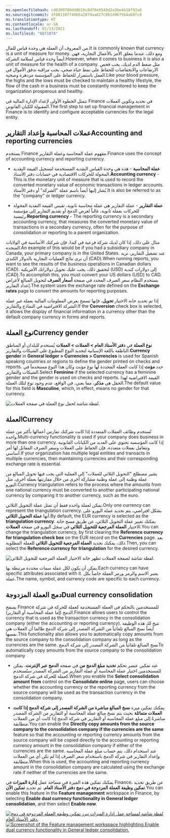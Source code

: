 ```yaml
---
ms.openlocfilehash: cd0309780d40b16c8d70e9549d2a3be4b18f93a8
ms.sourcegitcommit: 3f08118ff49b5a2079aa627c8b1d967564a68fc9
ms.translationtype: HT
ms.contentlocale: ar-SA
ms.lasthandoff: 02/13/2021
ms.locfileid: "6071074"
---
```

<span data-ttu-id="22c34-101">من المعروف أن العملة هي وحدة قياس للمال.</span><span class="sxs-lookup"><span data-stu-id="22c34-101">It is commonly known that currency is a unit of measure for money.</span></span> <span data-ttu-id="22c34-102">ومع ذلك، عندما يتعلق الأمر بالأعمال التجارية، فهي أيضاً وحدة قياس لسلامة الشركة.</span><span class="sxs-lookup"><span data-stu-id="22c34-102">However, when it comes to business it is also a unit of measure for the health of a company.</span></span> <span data-ttu-id="22c34-103">مثل ضغط الدم لديك، يجب فحص الارتفاعات والانخفاضات للحفاظ على نمط حياة صحي، يجب مراقبة تدفق الأموال في العمل باستمرار للحفاظ على المؤسسة مزدهرة وصحية.</span><span class="sxs-lookup"><span data-stu-id="22c34-103">Like your blood pressure, the highs and the lows must be checked to maintain a healthy lifestyle, the flow of the cash in a business must be constantly monitored to keep the organization prosperous and healthy.</span></span> 

<span data-ttu-id="22c34-104">تتمثل الخطوة الأولى لإعداد الإدارة المالية في Finance في تحديد وتكوين العملات المقبولة للكيان القانوني.</span><span class="sxs-lookup"><span data-stu-id="22c34-104">The first step to set up financial management in Finance is to identify and configure acceptable currencies for the legal entity.</span></span>

## <a name="accounting-and-reporting-currencies"></a><span data-ttu-id="22c34-105">عملات المحاسبة وإعداد التقارير</span><span class="sxs-lookup"><span data-stu-id="22c34-105">Accounting and reporting currencies</span></span>

<span data-ttu-id="22c34-106">يستخدم Finance مفهوم عملة المحاسبة وعملة التقارير.</span><span class="sxs-lookup"><span data-stu-id="22c34-106">Finance uses the concept of accounting currency and reporting currency.</span></span>

- <span data-ttu-id="22c34-107">**عملة المحاسبة** - هذه هي وحدة القياس النقدية المستخدمة لتسجيل القيمة النقدية المحولة للحركات الاقتصادية في حسابات دفتر الأستاذ.</span><span class="sxs-lookup"><span data-stu-id="22c34-107">**Accounting currency** - This is the monetary unit of measure that is used to record the converted monetary value of economic transactions in ledger accounts.</span></span> <span data-ttu-id="22c34-108">يُشار إليها أيضاً باسم عملة "الشركة" أو دفتر الأستاذ.</span><span class="sxs-lookup"><span data-stu-id="22c34-108">It is also be referred to as the "company" or ledger currency.</span></span> 

- <span data-ttu-id="22c34-109">**عملة التقارير** - عملة التقارير هي عملة محاسبة ثانوية، تقيس القيمة النقدية المحولة للحركات بعملة ثانوية، غالباً لغرض الدمج أو تقديم التقارير إلى مؤسسة رئيسية.</span><span class="sxs-lookup"><span data-stu-id="22c34-109">**Reporting currency** - The reporting currency is a secondary accounting currency, that measures the converted monetary value of transactions in a secondary currency, often for the purpose of consolidation or reporting to a parent organization.</span></span>

<span data-ttu-id="22c34-110">مثال على ذلك، إذا كان لديك شركة فرعية في كندا، فإن شركتك الأساسية في الولايات المتحدة.</span><span class="sxs-lookup"><span data-stu-id="22c34-110">An example of this would be if you had a subsidiary company in Canada, your primary company is in the United States.</span></span> <span data-ttu-id="22c34-111">عند تشغيل التقارير، تريد أن ترى نتائج العمليات التجارية بالدولار الكندي (CAD).</span><span class="sxs-lookup"><span data-stu-id="22c34-111">When running reports, you want to see the results of the business operations in Canadian dollars (CAD).</span></span> <span data-ttu-id="22c34-112">لتحقيق ذلك، يجب عليك تحويل دولاراتك الأمريكية (USD) إلى دولارات كندية (CAD).</span><span class="sxs-lookup"><span data-stu-id="22c34-112">To accomplish this, you must convert your US dollars (USD) to CAD.</span></span> <span data-ttu-id="22c34-113">يستخدم النظام سعر الصرف المحدد في صفحة **أسعار الصرف** لتحويل المبالغ لأغراض إعداد التقارير.</span><span class="sxs-lookup"><span data-stu-id="22c34-113">The system uses the exchange rate defined on the **Exchange rates** page to convert the amounts for reporting purposes.</span></span>

<span data-ttu-id="22c34-114">إذا تم تحديد خانة الاختيار **تحويل**، فإنها تسمح بعرض المعلومات المالية بعملة غير عملة الشركة الافتراضية في النماذج والتقارير.</span><span class="sxs-lookup"><span data-stu-id="22c34-114">If the **Conversion** check box is selected, it allows the display of financial information in a currency other than the default company currency in forms and reports.</span></span>

## <a name="currency-gender"></a><span data-ttu-id="22c34-115">نوع العملة</span><span class="sxs-lookup"><span data-stu-id="22c34-115">Currency gender</span></span>

<span data-ttu-id="22c34-116">**نوع العملة** في **دفتر الأستاذ العام > العملات > العملات** يُستخدم للبلدان أو المناطق الناطقة باللغة الإسبانية لتحديد النوع المطبوع على الشيكات والتقارير.</span><span class="sxs-lookup"><span data-stu-id="22c34-116">**Currency gender** in **General ledger > Currencies > Currencies** is used for Spanish speaking countries or regions to define the gender printed on checks and reports.</span></span> <span data-ttu-id="22c34-117">حدد **مؤنث** إذا كانت العملة المحددة لها نوع مؤنث وكان هذا النوع مستخدماً في الشيكات والتقارير.</span><span class="sxs-lookup"><span data-stu-id="22c34-117">Select **Feminine** if the selected currency has a feminine gender and the gender is used on checks and reports.</span></span> <span data-ttu-id="22c34-118">القيمة الافتراضية لهذا الحقل هي **مذكر**، مما يعني، في الواقع، عدم وجود نوع لتلك العملة.</span><span class="sxs-lookup"><span data-stu-id="22c34-118">The default value for this field is **Masculine**, which, in effect, means no gender for that currency.</span></span>

![لقطة شاشة لحقل نوع العملة في صفحة العملات.](../media/gender.png)


## <a name="currency"></a><span data-ttu-id="22c34-120">العملة</span><span class="sxs-lookup"><span data-stu-id="22c34-120">Currency</span></span> 

<span data-ttu-id="22c34-121">تُستخدم وظائف العملات المتعددة إذا كانت شركتك تمارس أعمالها بأكثر من عملة واحدة.</span><span class="sxs-lookup"><span data-stu-id="22c34-121">Multi-currency functionality is used if your company does business in more than one currency.</span></span> <span data-ttu-id="22c34-122">إذا كانت المؤسسة تحتوي على العديد من الكيانات القانونية وتتعامل بعملات متعددة، فإن الحفاظ على العملات وسعر الصرف المقابل لها أمر أساسي.</span><span class="sxs-lookup"><span data-stu-id="22c34-122">If your organization has multiple legal entities and transacts in multiple currencies, then maintaining currencies and their corresponding exchange rate is essential.</span></span>

<span data-ttu-id="22c34-123">يشير مصطلح "التحويل الثلاثي للعملات" إلى العملية التي يجب فيها تحويل المبالغ من عملة وطنية إلى عملة وطنية مشاركة أخرى من خلال مقارنتها بعملة أخرى، مثل اليورو.</span><span class="sxs-lookup"><span data-stu-id="22c34-123">Currency triangulation refers to the process where the amounts from one national currency must be converted to another participating national currency by comparing it to another currency, such as the euro.</span></span>

<span data-ttu-id="22c34-124">يمكن لعملة واحدة فقط أن تمثل عملة التحويل الثلاثي.</span><span class="sxs-lookup"><span data-stu-id="22c34-124">Only one currency can represent the triangulation currency.</span></span> <span data-ttu-id="22c34-125">بشكل افتراضي، يتم تحديد عملة اليورو على أنها **عملة التحويل الثلاثي**.</span><span class="sxs-lookup"><span data-stu-id="22c34-125">By default, the EUR currency is selected as the **triangulation currency**.</span></span> <span data-ttu-id="22c34-126">يمكنك تغيير عملة التحويل الثلاثي، عن طريق مسح خانة الاختيار **العملة المرجعية للتحويل الثلاثي** في سجل اليورو في صفحة **العملات**.</span><span class="sxs-lookup"><span data-stu-id="22c34-126">You can change the triangulation currency, by first clearing the **Reference currency for triangulation check box** on the EUR record on the **Currencies** page.</span></span> <span data-ttu-id="22c34-127">بعد ذلك، يمكنك تحديد **العملة المرجعية للتحويل الثلاثي** للعملة المطلوبة.</span><span class="sxs-lookup"><span data-stu-id="22c34-127">Then, you can select the **Reference currency for triangulation** for the desired currency.</span></span>
 
![لقطة شاشة لصفحة العملات تظهر خانة الاختيار العملة المرجعية للتحويل الثلاثي.](../media/currencies.png)

<span data-ttu-id="22c34-129">يمكن أن يكون لكل عملة سمات محددة مرتبطة بها.</span><span class="sxs-lookup"><span data-stu-id="22c34-129">Each currency can have specific attributes associated with it.</span></span> <span data-ttu-id="22c34-130">يعتبر الاسم والرمز ورمز العملة خاصاً بكل عملة.</span><span class="sxs-lookup"><span data-stu-id="22c34-130">The name, symbol, and currency code are specific to each currency.</span></span>

## <a name="dual-currency-consolidation"></a><span data-ttu-id="22c34-131">دمج العملة المزدوجة</span><span class="sxs-lookup"><span data-stu-id="22c34-131">Dual currency consolidation</span></span>

<span data-ttu-id="22c34-132">يسمح Finance للمستخدمين بالتحكم في العملة المستخدمة كعملة للحركة في شركة الدمج (إما عملة المحاسبة أو التقارير).</span><span class="sxs-lookup"><span data-stu-id="22c34-132">Finance allows users to control the currency that is used as the transaction currency in the consolidation company (either the accounting or reporting currency).</span></span> <span data-ttu-id="22c34-133">تتيح لك هذه الوظيفة أيضاً نسخ المبالغ تلقائياً من الشركة المصدر إلى شركة الدمج طالما أن العملات هي نفسها.</span><span class="sxs-lookup"><span data-stu-id="22c34-133">This functionality also allows you to automatically copy amounts from the source company to the consolidation company as long as the currencies are the same.</span></span> <span data-ttu-id="22c34-134">نسخ المبالغ تلقائياً من الشركة المصدر إلى شركة الدمج</span><span class="sxs-lookup"><span data-stu-id="22c34-134">To automatically copy amounts from the source company to the consolidation company</span></span>

- <span data-ttu-id="22c34-135">عند تمكين عنصر تحكم **تحديد مبلغ الدمج من** في صفحة **الدمج عبر الإنترنت**، يمكن للمستخدمين اختيار عملة المحاسبة أو عملة التقارير من الشركة المصدر ستُستخدم كعملة للحركة في شركة الدمج.</span><span class="sxs-lookup"><span data-stu-id="22c34-135">When you enable the **Select consolidation amount from** control on the **Consolidate online** page, users can choose whether the accounting currency or the reporting currency from the source company will be used as the transaction currency in the consolidation company.</span></span> 

- <span data-ttu-id="22c34-136">يمكنك تمكين ميزة **نسخ المبالغ مباشرة من الشركة المصدر إلى شركة الدمج إذا كانت العملات متماثلة** بحيث يتم نسخ مبالغ عملة المحاسبة أو التقارير من الشركة المصدر مباشرةً إلى مبلغ عملة المحاسبة أو التقارير في شركة الدمج إذا كانت أي من العملات متطابقة.</span><span class="sxs-lookup"><span data-stu-id="22c34-136">You can enable the **Directly copy amounts from the source company to the consolidation company if the currencies are the same** feature so that the accounting or reporting currency amounts from the source company will be copied directly to the accounting or reporting currency amount in the consolidation company if either of the currencies are the same.</span></span> <span data-ttu-id="22c34-137">عند استخدام ذلك، يتم حساب مبلغ عملة المحاسبة وإعداد التقارير في شركة الدمج باستخدام سعر الصرف إذا لم تكن أي من العملات متطابقة.</span><span class="sxs-lookup"><span data-stu-id="22c34-137">When this is used, the accounting and reporting currency amount in the consolidation company are calculated using the exchange rate if neither of the currencies are the same.</span></span> 

<span data-ttu-id="22c34-138">يمكنك تمكين هذه الميزة في مساحة عمل **إدارة الميزات** في Finance، عن طريق تحديد **تمكين وظيفة العملة المزدوجة في دمج دفتر الأستاذ العام**، ثم تحديد **تمكين الآن**.</span><span class="sxs-lookup"><span data-stu-id="22c34-138">You can enable this feature in the **Feature management** workspace in Finance, by selecting **Enable dual currency functionality in General ledger consolidation**, and then select **Enable now**.</span></span>

<span data-ttu-id="22c34-139">[![لقطة شاشة لمساحة عمل إدارة الميزات تبرز تمكين وظيفة العملة المزدوجة في دمج دفتر الأستاذ العام.](../media/feature-management.png)](../media/feature-management.png#lightbox)</span><span class="sxs-lookup"><span data-stu-id="22c34-139">[![Screenshot of the Feature management  workspace highlighting Enable dual currency functionality in General ledger consolidation.](../media/feature-management.png)](../media/feature-management.png#lightbox)</span></span>

